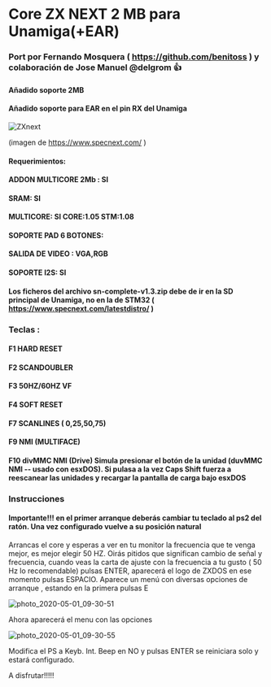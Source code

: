 # Core ZX NEXT 2 MB para Unamiga(+EAR)
### Port por Fernando Mosquera ( https://github.com/benitoss ) y colaboración de Jose Manuel @delgrom :+1:
#### Añadido soporte 2MB
#### Añadido soporte para EAR en el pin RX del Unamiga

![ZXnext](https://user-images.githubusercontent.com/31018768/80793839-80c67100-8b98-11ea-9f41-6a14665c122c.jpg)

(imagen de https://www.specnext.com/ )

#### Requerimientos:

#### ADDON MULTICORE 2Mb : SI 

#### SRAM: SI

#### MULTICORE: SI CORE:1.05 STM:1.08

#### SOPORTE PAD 6 BOTONES: 

#### SALIDA DE VIDEO : VGA,RGB

#### SOPORTE I2S: SI

#### Los ficheros del archivo sn-complete-v1.3.zip debe de ir en la SD principal de Unamiga, no en la de STM32 ( https://www.specnext.com/latestdistro/ )

### Teclas :

#### F1 HARD RESET

#### F2 SCANDOUBLER

#### F3 50HZ/60HZ VF

#### F4 SOFT RESET

#### F7 SCANLINES ( 0,25,50,75)

#### F9 NMI (MULTIFACE)

#### F10 divMMC NMI (Drive) Simula presionar el botón de la unidad (duvMMC NMI -- usado con esxDOS). Si pulasa a la vez Caps Shift fuerza a reescanear las unidades y recargar la pantalla de carga bajo esxDOS

### Instrucciones

#### Importante!!! en el primer arranque deberás cambiar tu teclado al ps2 del ratón. Una vez configurado vuelve a su posición natural 

Arrancas el core y esperas a ver en tu monitor la frecuencia que te venga mejor, es mejor elegir 50 HZ. Oirás pitidos que significan cambio de señal y frecuencia, cuando veas la carta de ajuste con la frecuencia
a tu gusto ( 50 Hz lo recomendable) pulsas ENTER, aparecerá el logo de ZXDOS en ese momento pulsas ESPACIO. Aparece un menú con diversas opciones de arranque , estando en la primera pulsas E

![photo_2020-05-01_09-30-51](https://user-images.githubusercontent.com/31018768/80793506-97b89380-8b97-11ea-8a4f-2e265724ee9e.jpg)

Ahora aparecerá el menu con las opciones

![photo_2020-05-01_09-30-55](https://user-images.githubusercontent.com/31018768/80793644-f5e57680-8b97-11ea-8dce-77c1eb36cbe8.jpg)

Modifica el PS a Keyb. 
Int. Beep en NO y pulsas ENTER
se reiniciara solo y estará configurado.

A disfrutar!!!!!

